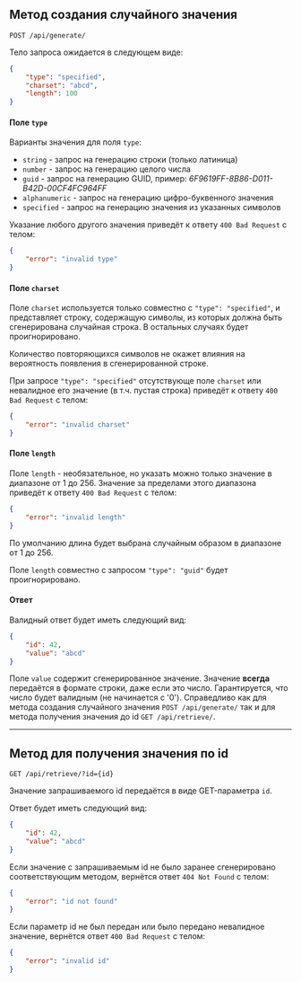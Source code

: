 ## Метод создания случайного значения
```
POST /api/generate/
```

Тело запроса ожидается в следующем виде:
```json
{
    "type": "specified",
    "charset": "abcd",
    "length": 100
}
```

#### Поле `type`

Варианты значения для поля `type`:
- `string` - запрос на генерацию строки (только латиница)
- `number` - запрос на генерацию целого числа
- `guid` - запрос на генерацию GUID, пример: *6F9619FF-8B86-D011-B42D-00CF4FC964FF*
- `alphanumeric` - запрос на генерацию цифро-буквенного значения
- `specified` - запрос на генерацию значения из указанных символов

Указание любого другого значения приведёт к ответу `400 Bad Request` с телом:
```json
{
    "error": "invalid type"
}
```

#### Поле `charset`

Поле  `charset` используется только совместно с `"type": "specified"`, и представляет строку, содержащую символы, из которых должна быть сгенерирована случайная строка. В остальных случаях будет проигнорировано.

Количество повторяющихся символов не окажет влияния на вероятность появления в сгенерированной строке.

При запросе `"type": "specified"` отсутствующе поле `charset` или невалидное его значение (в т.ч. пустая строка) приведёт к ответу `400 Bad Request` с телом:
```json
{
    "error": "invalid charset"
}
```

#### Поле `length`

Поле `length` - необязательное, но указать можно только значение в диапазоне от 1 до 256. Значение за пределами этого диапазона приведёт к ответу `400 Bad Request` с телом:
```json
{
    "error": "invalid length"
}
```
По умолчанию длина будет выбрана случайным образом в диапазоне от 1 до 256. 

Поле `length` совместно с запросом `"type": "guid"` будет проигнорировано.

#### Ответ

Валидный ответ будет иметь следующий вид:
```json
{
    "id": 42,
    "value": "abcd"
}
```

Поле `value` содержит сгенерированное значение. Значение __всегда__ передаётся в формате строки, даже если это число. Гарантируется, что число будет валидным (не начинается с '0').
Справедливо как для метода создания случайного значения `POST /api/generate/` так и для метода получения значения до id `GET /api/retrieve/`.

______

## Метод для получения значения по id

```
GET /api/retrieve/?id={id}
```

Значение запрашиваемого id передаётся в виде GET-параметра `id`.

Ответ будет иметь следующий вид:
```json
{
    "id": 42,
    "value": "abcd"
}
```

Если значение с запрашиваемым id не было заранее сгенерировано соответствующим методом, вернётся ответ `404 Not Found` с телом:
```json
{
    "error": "id not found"
}
```

Если параметр id не был передан или было передано невалидное значение, вернётся ответ `400 Bad Request` с телом:
```json
{
    "error": "invalid id"
}
```